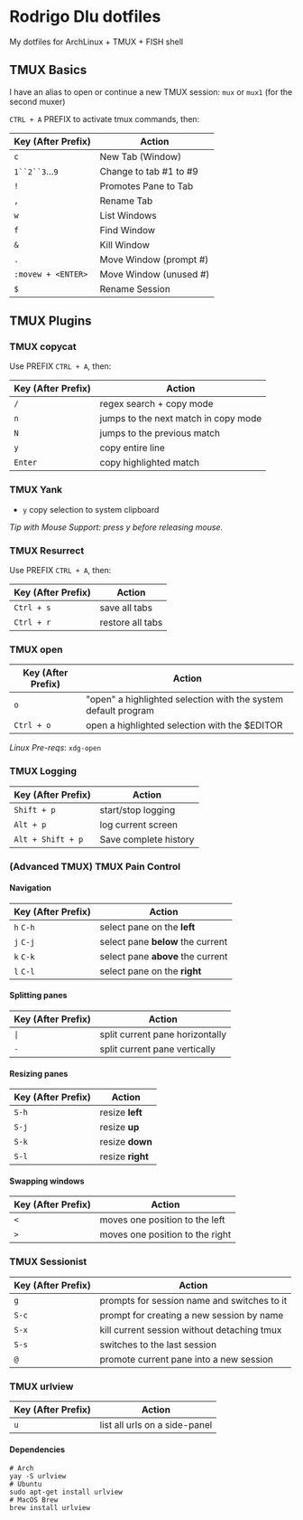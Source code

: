 # Rodrigo Dlu dotfiles

My dotfiles for ArchLinux + TMUX + FISH shell

## TMUX Basics

I have an alias to open or continue a new TMUX session: `mux` or `mux1` (for the second muxer)

`CTRL + A` PREFIX to activate tmux commands, then:

| Key (After Prefix) | Action                 |
|--------------------|------------------------|
| `c`                | New Tab (Window)       |
| `1``2``3`...`9`    | Change to tab #1 to #9 |
| `!`                | Promotes Pane to Tab   |
| `,`                | Rename Tab             |
| `w`                | List Windows           |
| `f`                | Find Window            |
| `&`                | Kill Window            |
| `.`                | Move Window (prompt #) |
| `:movew + <ENTER>` | Move Window (unused #) |
| `$`                | Rename Session         |

## TMUX Plugins

### TMUX copycat

Use PREFIX `CTRL + A`, then:

| Key (After Prefix) | Action                               |
|--------------------|--------------------------------------|
| `/`                | regex search +  copy mode            |
| `n`                | jumps to the next match in copy mode |
| `N`                | jumps to the previous match          |
| `y`                | copy entire line                     |
| `Enter`            | copy highlighted match               |

### TMUX Yank

- `y` copy selection to system clipboard

_Tip with Mouse Support: press y before releasing mouse._

### TMUX Resurrect

Use PREFIX `CTRL + A`, then:

| Key (After Prefix) | Action                 |
|--------------------|------------------------|
| `Ctrl + s`         | save all tabs          |
| `Ctrl + r`         | restore all tabs       |

### TMUX open

| Key (After Prefix) | Action                                                         |
|--------------------|----------------------------------------------------------------|
| `o`                | "open" a highlighted selection with the system default program |
| `Ctrl + o`         | open a highlighted selection with the $EDITOR                  |

_Linux Pre-reqs_: `xdg-open`

### TMUX Logging

| Key (After Prefix) | Action                 |
|--------------------|------------------------|
| `Shift + p`        | start/stop logging     |
| `Alt + p`          | log current screen     |
| `Alt + Shift + p`  | Save complete history  |

### (Advanced TMUX) TMUX Pain Control

#### Navigation

| Key (After Prefix) | Action                               |
|--------------------|--------------------------------------|
| `h` `C-h`          | select pane on the **left**          |
| `j` `C-j`          | select pane **below** the current    |
| `k` `C-k`          | select pane **above** the current    |
| `l` `C-l`          | select pane on the **right**         |

#### Splitting panes

| Key (After Prefix) | Action                               |
|--------------------|--------------------------------------|
| `\|`               | split current pane horizontally      |
| `-`                | split current pane vertically        |

#### Resizing panes

| Key (After Prefix) | Action                               |
|--------------------|--------------------------------------|
| `S-h`              | resize **left**                      |
| `S-j`              | resize **up**                        |
| `S-k`              | resize **down**                      |
| `S-l`              | resize **right**                     |

#### Swapping windows

| Key (After Prefix) | Action                               |
|--------------------|--------------------------------------|
| `<`                | moves one position to the left       |
| `>`                | moves one position to the right      |

### TMUX Sessionist

| Key (After Prefix) | Action                                      |
|--------------------|---------------------------------------------|
| `g`                | prompts for session name and switches to it |
| `S-c`              | prompt for creating a new session by name   |
| `S-x`              | kill current session without detaching tmux |
| `S-s`              | switches to the last session                |
| `@`                | promote current pane into a new session     |

### TMUX urlview

| Key (After Prefix) | Action                               |
|--------------------|--------------------------------------|
| `u`                | list all urls on a side-panel        |

#### Dependencies

```
# Arch
yay -S urlview
# Ubuntu
sudo apt-get install urlview
# MacOS Brew
brew install urlview
```
